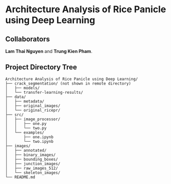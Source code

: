 # Architecture Analysis of Rice Panicle using Deep Learning

## Collaborators

**Lam Thai Nguyen** and **Trung Kien Pham**.

## Project Directory Tree

```
Architecture Analysis of Rice Panicle using Deep Learning/
├── crack_segmentation/ (not shown in remote directory)
│   ├── models/
│   └── transfer-learning-results/
├── data/
│   ├── metadata/
│   ├── original_images/
│   └── original_ricepr/
├── src/
│   ├── image_processor/
│   │   ├── one.py
│   │   └── two.py
│   └── examples/
│       ├── one.ipynb
│       └── two.ipynb
├── images/
│   ├── annotated/
│   ├── binary_images/
│   ├── bounding_boxes/
│   ├── junction_images/
│   ├── raw_images_512/
│   └── skeleton_images/
└── README.md
```
